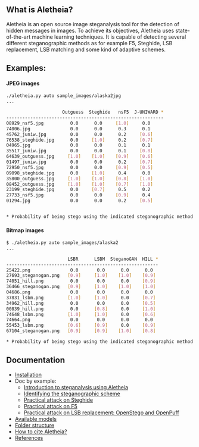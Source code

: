 
## What is Aletheia?

Aletheia is an open source image steganalysis tool for the detection of hidden messages in images. To achieve its objectives, Aletheia uses state-of-the-art machine learning techniques. It is capable of detecting several different steganographic methods as for example F5, Steghide, LSB replacement, LSB matching and some kind of adaptive schemes.


## Examples:

#### JPEG images
```bash
./aletheia.py auto sample_images/alaska2jpg
...

                     Outguess  Steghide   nsF5  J-UNIWARD *
-----------------------------------------------------------
08929_nsf5.jpg          0.0      0.0     [1.0]     0.0   
74006.jpg               0.0      0.0      0.3      0.1   
45762_juniw.jpg         0.0      0.0      0.2     [0.6]  
76538_steghide.jpg      0.0     [1.0]     0.2     [0.7]  
04965.jpg               0.0      0.0      0.1      0.1   
35517_juniw.jpg         0.0      0.0      0.1     [0.8]  
64639_outguess.jpg     [1.0]    [1.0]    [0.9]    [0.6]  
01497_juniw.jpg         0.0      0.0      0.2     [0.7]  
72950_nsf5.jpg          0.0      0.0     [0.9]    [0.5]  
09098_steghide.jpg      0.0     [1.0]     0.4      0.0   
35800_outguess.jpg     [1.0]    [1.0]    [0.8]    [1.0]  
08452_outguess.jpg     [1.0]    [1.0]    [0.7]    [1.0]  
23199_steghide.jpg      0.0     [0.7]     0.5      0.2   
27733_nsf5.jpg          0.0      0.0     [0.9]     0.4   
01294.jpg               0.0      0.0      0.2     [0.5] 


* Probability of being stego using the indicated steganographic method.

```

#### Bitmap images
```bash
$ ./aletheia.py auto sample_images/alaska2
...

                       LSBR      LSBM  SteganoGAN  HILL *
---------------------------------------------------------
25422.png               0.0       0.0      0.0      0.0   
27693_steganogan.png   [0.9]     [1.0]    [1.0]    [0.9]  
74051_hill.png          0.0       0.0      0.0     [0.9]  
36466_steganogan.png   [0.9]     [1.0]    [1.0]    [1.0]  
04686.png               0.0       0.0      0.0      0.0   
37831_lsbm.png         [1.0]     [1.0]     0.0     [0.7]  
34962_hill.png          0.0       0.0      0.0     [0.5]  
00839_hill.png          0.0      [0.8]     0.0     [1.0]  
74648_lsbm.png         [1.0]     [1.0]     0.0     [0.6]  
74664.png               0.0       0.0      0.0      0.0   
55453_lsbm.png         [0.6]     [0.9]     0.0     [0.9]  
67104_steganogan.png   [0.9]     [0.9]    [1.0]    [0.8] 

* Probability of being stego using the indicated steganographic method.

```


## Documentation

- [Installation](/INSTALL.md)
- Doc by example:
	* [Introduction to steganalysis using Aletheia](https://daniellerch.me/stego/aletheia/intro-en/)
    * [Identifying the steganographic scheme](https://daniellerch.me/stego/aletheia/identify-en)
	* [Practical attack on Steghide](https://daniellerch.me/stego/aletheia/steghide-attack-en/)
	* [Practical attack on F5](https://daniellerch.me/stego/aletheia/f5-attack-en/)
	* [Practical attack on LSB replacement: OpenStego and OpenPuff](https://daniellerch.me/stego/aletheia/lsbr-attack-en/)
- [Available models](/aletheia-models/README.md)
- [Folder structure](/FOLDERS.md)
- [How to cite Aletheia?](/CITING.md)
- [References](/REFERENCES.md)



